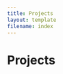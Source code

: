 ```yaml
---
title: Projects
layout: template
filename: index
--- 
```

# Projects
<!---
# patrickandfrantonarethebestninjas

## Created by [Hahn Schickard](https://www.innbw.de/de/innbw/hahn-schickard-villingen-schwenningen-institut-f%C3%BCr-mikro-und-informationstechnik/)

#### What is patrickandfrantonarethebestninjas?
This project aims to demonstrate without a doubt why Patrick and Franton are the best ninjas. 

#### How can I use patrickandfrantonarethebestninjas?
Come to office hours and git tutorials. Baked goods and cash are also accepted.

#### Dependencies
patrickandfrantonarethebestninjas depends heavily on the perception of students. A lot of research has been done looking into ways of monitoring and directly modifying how students perceive ninjas, and we have implemented this technology to the fullest extent. 

#### How to contribute?
To contribute to patrickandfrantonarethebestninjas, write a heart-felt love note and submit a PR. 

#### License

Permission is hereby granted, free of charge, to any person obtaining a copy of this software and associated documentation files (the "Software"), to deal in the Software without restriction, including without limitation the rights to use, copy, modify, merge, publish, distribute, sublicense, and/or sell copies of the Software, and to permit persons to whom the Software is furnished to do so, subject to the following conditions:

The above copyright notice and this permission notice shall be included in all copies or substantial portions of the Software.

THE SOFTWARE IS PROVIDED "AS IS", WITHOUT WARRANTY OF ANY KIND, EXPRESS OR IMPLIED, INCLUDING BUT NOT LIMITED TO THE WARRANTIES OF MERCHANTABILITY, FITNESS FOR A PARTICULAR PURPOSE AND NONINFRINGEMENT. IN NO EVENT SHALL THE AUTHORS OR COPYRIGHT HOLDERS BE LIABLE FOR ANY CLAIM, DAMAGES OR OTHER LIABILITY, WHETHER IN AN ACTION OF CONTRACT, TORT OR OTHERWISE, ARISING FROM, OUT OF OR IN CONNECTION WITH THE SOFTWARE OR THE USE OR OTHER DEALINGS IN THE SOFTWARE.
-->
